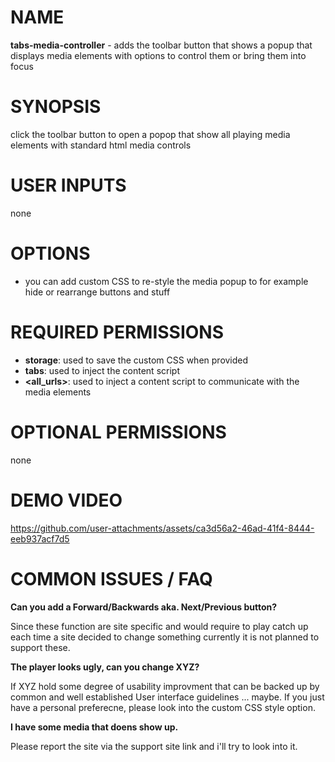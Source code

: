 
# NAME

**tabs-media-controller** - adds the toolbar button that shows a popup that displays media elements with options to control them or bring them into focus

# SYNOPSIS

click the toolbar button to open a popop that show all playing media elements with standard html media controls

# USER INPUTS

none

# OPTIONS

- you can add custom CSS to re-style the media popup to for example hide or rearrange buttons and stuff

# REQUIRED PERMISSIONS

- **storage**: used to save the custom CSS when provided
- **tabs**: used to inject the content script 
- **<all_urls>**: used to inject a content script to communicate with the media elements 

# OPTIONAL PERMISSIONS

none

# DEMO VIDEO

https://github.com/user-attachments/assets/ca3d56a2-46ad-41f4-8444-eeb937acf7d5

# COMMON ISSUES / FAQ

**Can you add a Forward/Backwards aka. Next/Previous button?**

Since these function are site specific and would require to play catch up each time a site decided to change something currently it is not planned to support these. 

**The player looks ugly, can you change XYZ?**

If XYZ hold some degree of usability improvment that can be backed up by common and well established User interface guidelines ... maybe. If you just have a personal preferecne, please look into the custom CSS style option. 

**I have some media that doens show up.**

Please report the site via the support site link and i'll try to look into it. 

